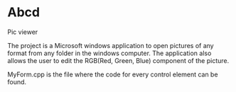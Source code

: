 # Abcd
Pic viewer

The project is a Microsoft windows application to open pictures of any format from any folder in the windows computer.
The application also allows the user to edit the RGB(Red, Green, Blue) component of the picture.

MyForm.cpp is the file where the code for every control element can be found.
